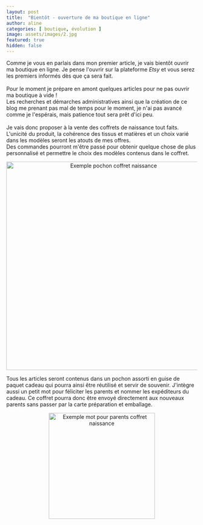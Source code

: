 ```yaml
---
layout: post
title:  "Bientôt - ouverture de ma boutique en ligne"
author: aline
categories: [ boutique, évolution ]
image: assets/images/2.jpg
featured: true
hidden: false
---
```


Comme je vous en parlais dans mon premier article, je vais bientôt ouvrir ma boutique en ligne. Je pense l'ouvrir sur la plateforme <i>Etsy</i> et vous serez les premiers informés dès que ça sera fait.<br><br>
Pour le moment je prépare en amont quelques articles pour ne pas ouvrir ma boutique à vide !<br>
Les recherches et démarches administratives ainsi que la création de ce blog me prenant pas mal de temps pour le moment, je n'ai pas avancé comme je l'espérais, mais patience tout sera prêt d'ici peu.<br><br>
Je vais donc proposer à la vente des coffrets de naissance tout faits. L'unicité du produit, la cohérence des tissus et matières et un choix varié dans les modèles seront les atouts de mes offres.<br>
Des commandes pourront m'être passé pour obtenir quelque chose de plus personnalisé et permettre le choix des modèles contenus dans le coffret.<br>
<p style="text-align:center"><img src="{{ site.url }}{{ site.baseurl }}/assets/images/8.jpg" width="550" alt="Exemple pochon coffret naissance"/></p>
Tous les articles seront contenus dans un pochon assorti en guise de paquet cadeau qui pourra ainsi être réutilisé et servir de souvenir. J'intègre aussi un petit mot pour féliciter les parents et nommer les expéditeurs du cadeau.
Ce coffret pourra donc être envoyé directement aux nouveaux parents sans passer par la carte préparation et emballage.<br>
<p style="text-align:center"><img src="{{ site.url }}{{ site.baseurl }}/assets/images/9.jpg" width="280" alt="Exemple mot pour parents coffret naissance"/></p>
